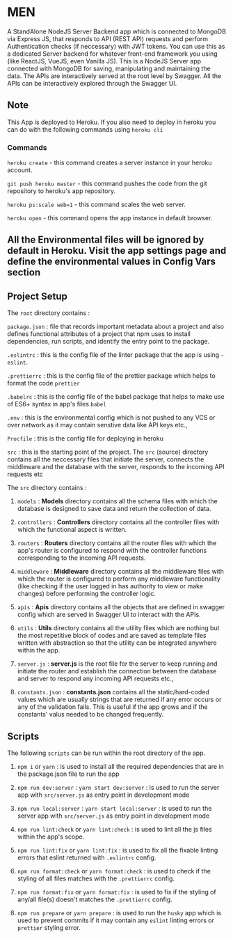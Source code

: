 # MEN

A StandAlone NodeJS Server Backend app which is connected to MongoDB via Express JS, that responds to API (REST API) requests and perform Authentication checks (if neccessary) with JWT tokens. You can use this as a dedicated Server backend for whatever front-end framework you using (like ReactJS, VueJS, even Vanilla JS). This is a NodeJS Server app connected with MongoDB for saving, manipulating and maintaining the data. The APIs are interactively served at the root level by Swagger. All the APIs can be interactively explored through the Swagger UI.

## Note

This App is deployed to Heroku. If you also need to deploy in heroku you can do with the following commands using `heroku cli`

### Commands

`heroku create` - this command creates a server instance in your heroku account.

`git push heroku master` - this command pushes the code from the git repository to heroku's app repository.

`heroku ps:scale web=1` - this command scales the web server.

`heroku open` - this command opens the app instance in default browser.

## All the Environmental files will be ignored by default in Heroku. Visit the app settings page and define the environmental values in Config Vars section

## Project Setup

The `root` directory contains :

`package.json` : file that records important metadata about a project and also defines functional attributes of a project that npm uses to install dependencies, run scripts, and identify the entry point to the package.

`.eslintrc` : this is the config file of the linter package that the app is using - `eslint`.

`.prettierrc` : this is the config file of the prettier package which helps to format the code `prettier`

`.babelrc` : this is the config file of the babel package that helps to make use of ES6+ syntax in app's files `babel`

`.env` : this is the environmental config which is not pushed to any VCS or over network as it may contain senstive data like API keys etc.,

`Procfile` : this is the config file for deploying in heroku

`src` : this is the starting point of the project. The `src` (source) directory contains all the neccessary files that initiate the server, connects the middleware and the database with the server, responds to the incoming API requests etc

The `src` directory contains :

1. `models` : **Models** directory contains all the schema files with which the database is designed to save data and return the collection of data.

2. `controllers` : **Controllers** directory contains all the controller files with which the functional aspect is written.

3. `routers` : **Routers** directory contains all the router files with which the app's router is configured to respond with the controller functions corresponding to the incoming API requests.

4. `middleware` : **Middleware** directory contains all the middleware files with which the router is configured to perform any middleware functionality (like checking if the user logged in has authority to view or make changes) before performing the controller logic.

5. `apis` : **Apis** directory contains all the objects that are defined in swagger config which are served in Swagger UI to interact with the APIs.

6. `utils` : **Utils** directory contains all the utility files which are nothing but the most repetitive block of codes and are saved as template files written with abstraction so that the utility can be integrated anywhere within the app.

7. `server.js` : **server.js** is the root file for the server to keep running and initiate the router and establish the connection between the database and server to respond any incoming API requests etc.,

8. `constants.json` : **constants.json** contains all the static/hard-coded values which are usually strings that are returned if any error occurs or any of the validation fails. This is useful if the app grows and if the constants' valus needed to be changed frequently.

## Scripts

The following `scripts` can be run within the root directory of the app.

1. `npm i` or `yarn` : is used to install all the required dependencies that are in the package.json file to run the app

2. `npm run dev:server` : `yarn start dev:server` : is used to run the server app with `src/server.js` as entry point in development mode

3. `npm run local:server` : `yarn start local:server` : is used to run the server app with `src/server.js` as entry point in development mode

4. `npm run lint:check` or `yarn lint:check` : is used to lint all the js files within the app's scope.

5. `npm run lint:fix` or `yarn lint:fix` : is used to fix all the fixable linting errors that eslint returned with `.eslintrc` config.

6. `npm run format:check` or `yarn format:check` : is used to check if the styling of all files matches with the `.prettierrc` config.

7. `npm run format:fix` or `yarn format:fix` : is used to fix if the styling of any/all file(s) doesn't matches the `.prettierrc` config.

8. `npm run prepare` or `yarn prepare` : is used to run the `husky` app which is used to prevent commits if it may contain any `eslint` linting errors or `prettier` styling error.
